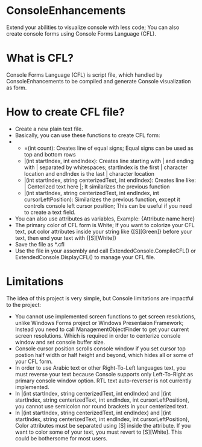 # ConsoleEnhancements

Extend your abilities to visualize console with less code; You can also create console forms using Console Forms Language (CFL).

# What is CFL?
Console Forms Language (CFL) is script file, which handled by ConsoleEnhancements to be compiled and generate Console visualization as form.

# How to create CFL file?
* Create a new plain text file.
* Basically, you can use these functions to create CFL form:
* * =(int count): Creates line of equal signs; Equal signs can be used as top and bottom rows
  * |(int startIndex, int endIndex): Creates line starting with | and ending with | separated by whitespaces; startIndex is the first | character location and endIndex is the last | character location
  * |(int startIndex, string centerizedText, int endIndex): Creates line like: |           Centerized text here        |; It similarizes the previous function
  * |(int startIndex, string centerizedText, int endIndex, int cursorLeftPosition): Similarizes the previous function, except it controls console left cursor position; This can be useful if you need to create a text field.
* You can also use attributes as variables, Example: {Attribute name here}
* The primary color of CFL form is White; If you want to colorize your CFL text, put color attributes inside your string like {[S][Green]} before your text, then end your text with {[S][White]}
* Save the file as *.cfl
* Use the file in your assembly and call ExtendedConsole.CompileCFL() or ExtendedConsole.DisplayCFL() to manage your CFL file.

# Limitations
 The idea of this project is very simple, but Console limitations are impactful to the project:
 * You cannot use implemented screen functions to get screen resolutions, unlike Windows Forms project or Windows Presentaion Framework; Instead you need to call ManagementObjectFinder to get your current screen resolutions.
   Which is required in order to centerize console window and set console buffer size.
 * Console cursor position scrolls console window if you set cursor top postion half width or half height and beyond, which hides all or some of your CFL form.
 * In order to use Arabic text or other Right-To-Left languages text, you must reverse your text because Console supports only Left-To-Right as primary console window option.
   RTL text auto-reverser is not currently implemented.
 * In |(int startIndex, string centerizedText, int endIndex) and |(int startIndex, string centerizedText, int endIndex, int cursorLeftPosition), you cannot use semicolon nor round brackets in your centerized text.
 * In |(int startIndex, string centerizedText, int endIndex) and |(int startIndex, string centerizedText, int endIndex, int cursorLeftPosition), Color attributes must be separated using [S] inside the attribute.
   If you want to color some of your text, you must revert to [S][White]. This could be bothersome for most users.
